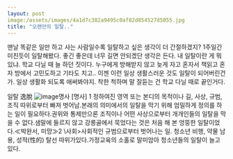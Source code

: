 ```yaml
---
layout: post
image:/assets/images/4a1d7c382a9495c0af82d854527d5055.jpg
title: "오랜만의 일탈.."
---
```


맨날 똑같은 일만 하고 사는 사람일수록 일탈하고 싶은 생각이 더 간절하겠지?
1주일간 미친듯이 일탈해봤다. 좋긴 좋은데 너무 길면 안되겠단 생각은 든다.
내 일탈이란 게 뭐 있냐. 학교 다닐 때 늘 하던 짓이다.
누구에게 방해받지 않고 늦게 자고 혼자서 책읽고 혼자 방에서 고민도하고 기타도 치고..
이젠 이런 일상 생활스러운 것도 일탈이 되어버린건가. 
일상 생활화 되도록 애써봐야지. 착한 척하며 말 잘듣는 건 학교 다닐 때로 끝인거다.

일탈 逸脫 ![image](/assets/images/4a1d7c382a9495c0af82d854527d5055.jpg)명사
[명사]
1 정하여진 영역 또는 본디의 목적이나 길, 사상, 규범, 조직 따위로부터 빠져 벗어남.본래의 의미에서의 일탈을 막기 위해 엄밀하게 정의를 하는 일이 필요하다.권위와 통제만으론 조직이나 어떤 사상으로부터 개개인들의 일탈을 막을 수 없다.샘말에 들르지 않고 강릉골에서 묵었다는 것은 처음 해 본 엉뚱한 일탈이었다.≪박완서, 미망≫2 \사회>사회적인 규범으로부터 벗어나는 일. 청소년 비행, 약물 남용, 성적(性的) 탈선 따위가있다.가정교육의 소홀로 말미암아 청소년들의 일탈이 늘고 있다.

